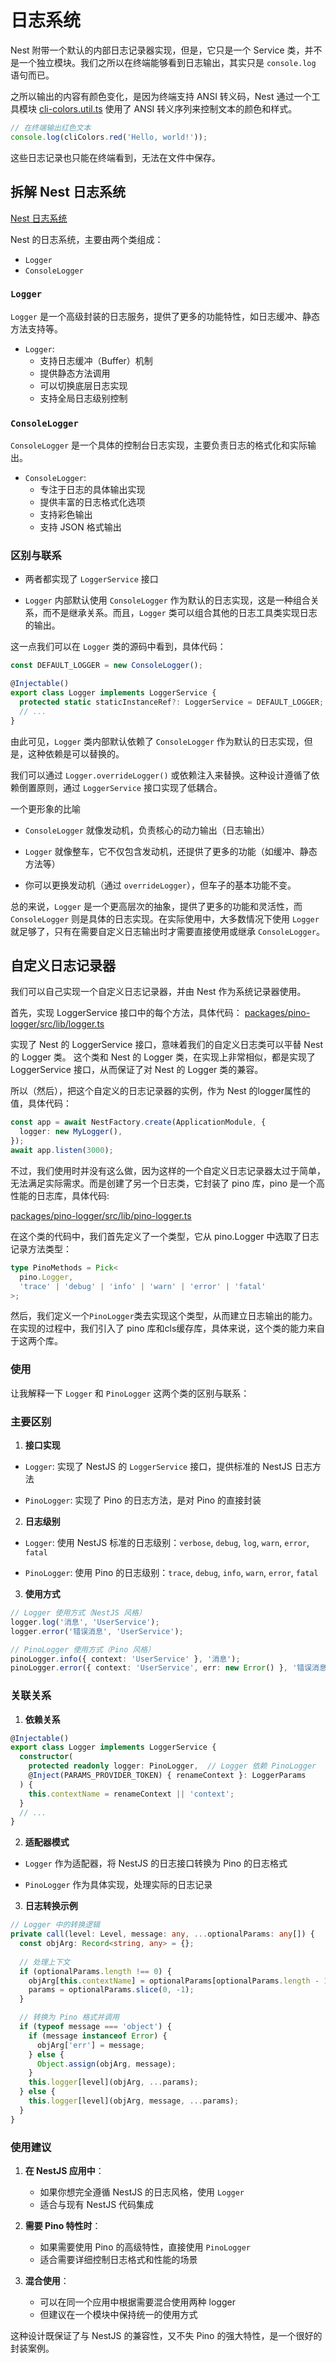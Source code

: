 # 日志系统

Nest 附带一个默认的内部日志记录器实现，但是，它只是一个 Service 类，并不是一个独立模块。我们之所以在终端能够看到日志输出，其实只是 `console.log` 语句而已。

之所以输出的内容有颜色变化，是因为终端支持 ANSI 转义码，Nest 通过一个工具模块 [cli-colors.util.ts](https://github.com/nestjs/nest/blob/master/packages/common/utils/cli-colors.util.ts) 使用了 ANSI 转义序列来控制文本的颜色和样式。

```typescript
// 在终端输出红色文本
console.log(cliColors.red('Hello, world!'));
```

这些日志记录也只能在终端看到，无法在文件中保存。

## 拆解 Nest 日志系统

[Nest 日志系统](https://github.com/nestjs/nest/tree/master/packages/common/services)

Nest 的日志系统，主要由两个类组成：

* `Logger`
* `ConsoleLogger`

### `Logger`

`Logger` 是一个高级封装的日志服务，提供了更多的功能特性，如日志缓冲、静态方法支持等。

* `Logger`:
  * 支持日志缓冲（Buffer）机制
  * 提供静态方法调用
  * 可以切换底层日志实现
  * 支持全局日志级别控制

### `ConsoleLogger`

`ConsoleLogger` 是一个具体的控制台日志实现，主要负责日志的格式化和实际输出。

* `ConsoleLogger`:
  * 专注于日志的具体输出实现
  * 提供丰富的日志格式化选项
  * 支持彩色输出
  * 支持 JSON 格式输出

### 区别与联系

* 两者都实现了 `LoggerService` 接口

* `Logger` 内部默认使用 `ConsoleLogger` 作为默认的日志实现，这是一种组合关系，而不是继承关系。而且，`Logger` 类可以组合其他的日志工具类实现日志的输出。

这一点我们可以在 `Logger` 类的源码中看到，具体代码：

```typescript
const DEFAULT_LOGGER = new ConsoleLogger();

@Injectable()
export class Logger implements LoggerService {
  protected static staticInstanceRef?: LoggerService = DEFAULT_LOGGER;
  // ...
}
```

由此可见，`Logger` 类内部默认依赖了 `ConsoleLogger` 作为默认的日志实现，但是，这种依赖是可以替换的。

我们可以通过 `Logger.overrideLogger()` 或依赖注入来替换。这种设计遵循了依赖倒置原则，通过 `LoggerService` 接口实现了低耦合。

一个更形象的比喻

* `ConsoleLogger` 就像发动机，负责核心的动力输出（日志输出）

* `Logger` 就像整车，它不仅包含发动机，还提供了更多的功能（如缓冲、静态方法等）

* 你可以更换发动机（通过 `overrideLogger`），但车子的基本功能不变。

总的来说，`Logger` 是一个更高层次的抽象，提供了更多的功能和灵活性，而 `ConsoleLogger` 则是具体的日志实现。在实际使用中，大多数情况下使用 `Logger` 就足够了，只有在需要自定义日志输出时才需要直接使用或继承 `ConsoleLogger`。

## 自定义日志记录器

我们可以自己实现一个自定义日志记录器，并由 Nest 作为系统记录器使用。

首先，实现 LoggerService 接口中的每个方法，具体代码：
[packages/pino-logger/src/lib/logger.ts](packages/pino-logger/src/lib/logger.ts)

实现了 Nest 的 LoggerService 接口，意味着我们的自定义日志类可以平替 Nest 的 Logger 类。
这个类和 Nest 的 Logger 类，在实现上非常相似，都是实现了 LoggerService 接口，从而保证了对 Nest 的 Logger 类的兼容。

所以（然后），把这个自定义的日志记录器的实例，作为 Nest 的logger属性的值，具体代码：

```typescript
const app = await NestFactory.create(ApplicationModule, {
  logger: new MyLogger(),
});
await app.listen(3000);

```

不过，我们使用时并没有这么做，因为这样的一个自定义日志记录器太过于简单，无法满足实际需求。而是创建了另一个日志类，它封装了 pino 库，pino 是一个高性能的日志库，具体代码:

[packages/pino-logger/src/lib/pino-logger.ts](packages/pino-logger/src/lib/pino-logger.ts)

在这个类的代码中，我们首先定义了一个类型，它从 pino.Logger 中选取了日志记录方法类型：

```typescript
type PinoMethods = Pick<
  pino.Logger,
  'trace' | 'debug' | 'info' | 'warn' | 'error' | 'fatal'
>;
```

然后，我们定义一个`PinoLogger`类去实现这个类型，从而建立日志输出的能力。在实现的过程中，我们引入了 pino 库和cls缓存库，具体来说，这个类的能力来自于这两个库。

### 使用

让我解释一下 `Logger` 和 `PinoLogger` 这两个类的区别与联系：

### 主要区别

1. **接口实现**

* `Logger`: 实现了 NestJS 的 `LoggerService` 接口，提供标准的 NestJS 日志方法

* `PinoLogger`: 实现了 Pino 的日志方法，是对 Pino 的直接封装

2. **日志级别**

* `Logger`: 使用 NestJS 标准的日志级别：`verbose`, `debug`, `log`, `warn`, `error`, `fatal`

* `PinoLogger`: 使用 Pino 的日志级别：`trace`, `debug`, `info`, `warn`, `error`, `fatal`

3. **使用方式**

```typescript
// Logger 使用方式（NestJS 风格）
logger.log('消息', 'UserService');
logger.error('错误消息', 'UserService');

// PinoLogger 使用方式（Pino 风格）
pinoLogger.info({ context: 'UserService' }, '消息');
pinoLogger.error({ context: 'UserService', err: new Error() }, '错误消息');
```

### 关联关系

1. **依赖关系**

```typescript
@Injectable()
export class Logger implements LoggerService {
  constructor(
    protected readonly logger: PinoLogger,  // Logger 依赖 PinoLogger
    @Inject(PARAMS_PROVIDER_TOKEN) { renameContext }: LoggerParams
  ) {
    this.contextName = renameContext || 'context';
  }
  // ...
}
```

2. **适配器模式**

* `Logger` 作为适配器，将 NestJS 的日志接口转换为 Pino 的日志格式

* `PinoLogger` 作为具体实现，处理实际的日志记录

3. **日志转换示例**

```typescript
// Logger 中的转换逻辑
private call(level: Level, message: any, ...optionalParams: any[]) {
  const objArg: Record<string, any> = {};
  
  // 处理上下文
  if (optionalParams.length !== 0) {
    objArg[this.contextName] = optionalParams[optionalParams.length - 1];
    params = optionalParams.slice(0, -1);
  }

  // 转换为 Pino 格式并调用
  if (typeof message === 'object') {
    if (message instanceof Error) {
      objArg['err'] = message;
    } else {
      Object.assign(objArg, message);
    }
    this.logger[level](objArg, ...params);
  } else {
    this.logger[level](objArg, message, ...params);
  }
}
```

### 使用建议

1. **在 NestJS 应用中**：
   * 如果你想完全遵循 NestJS 的日志风格，使用 `Logger`
   * 适合与现有 NestJS 代码集成

2. **需要 Pino 特性时**：
   * 如果需要使用 Pino 的高级特性，直接使用 `PinoLogger`
   * 适合需要详细控制日志格式和性能的场景

3. **混合使用**：
   * 可以在同一个应用中根据需要混合使用两种 logger
   * 但建议在一个模块中保持统一的使用方式

这种设计既保证了与 NestJS 的兼容性，又不失 Pino 的强大特性，是一个很好的封装案例。
